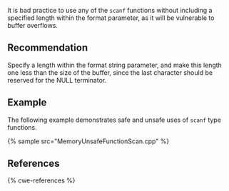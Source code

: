 It is bad practice to use any of the `scanf` functions without including a specified length within the format parameter, as it will be vulnerable to buffer overflows.


## Recommendation
Specify a length within the format string parameter, and make this length one less than the size of the buffer, since the last character should be reserved for the NULL terminator.


## Example
The following example demonstrates safe and unsafe uses of `scanf` type functions.

{% sample src="MemoryUnsafeFunctionScan.cpp" %}

## References
{% cwe-references %}
